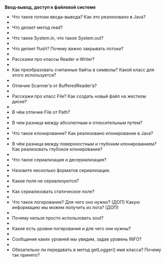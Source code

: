 **Ввод-вывод, доступ к файловой системе**

* Что такое потоки ввода-вывода? Как это реализовано в Java?
* 
* Что делает метод read?
* 
* Что такое System.in, что такое System.out?
* 
* Что делает flush?  Почему важно закрывать потоки?
* 
* Расскажи про классы Reader и Writer?
* 
* Как преобразовать считанные байты в символы? Какой класс для этого используется?
* 
* Отличие Scanner’a от BufferedReader’a?
* 
* Расскажи про класс File? Как создать новый файл на жестком диске?
* 
* В чём отличие File от Path?
* 
* В чем разница между абсолютным и относительным путем?
* 
* Что такое клонирование? Как реализовано клонирование в Java?
* 
* В чём разница между поверхностным и глубоким клонированием? Как реализовать глубокое клонирование?
* 
* Что такое сериализация и десериализация?
* 
* Назовите несколько форматов сериализации.
* 
* Какие поля не сериализуются?
* 
* Как сериализовать статическое поле?
* 
* Что такое логирование? Для чего оно нужно? (ДОП) Какую информацию мы можем получить из лога? (ДОП)
* 
* Почему нельзя просто использовать sout?
* 
* Какие есть уровни логирования и для чего они нужны?
* 
* Сообщения каких уровней мы увидим, задав уровень INFO?
* 
* Обязательно ли передавать в метод getLogger() имя класса? Почему так принято?